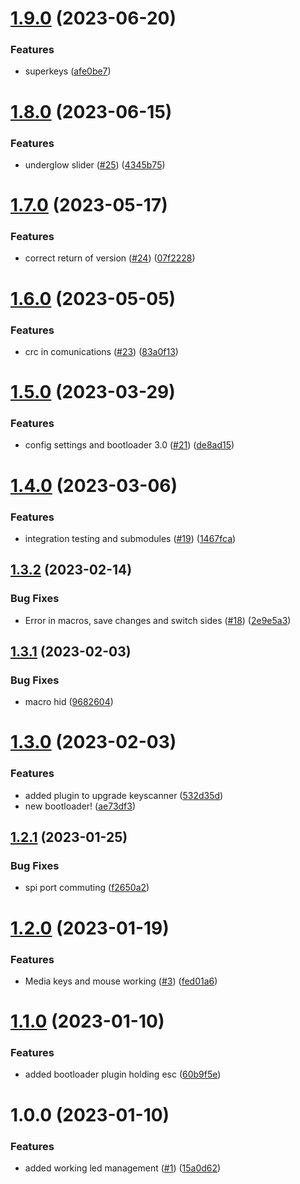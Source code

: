 # [1.9.0](https://github.com/Dygmalab/NeuronWired/compare/pre_release_1.8.0...pre_release_1.9.0) (2023-06-20)


### Features

* superkeys ([afe0be7](https://github.com/Dygmalab/NeuronWired/commit/afe0be72dd142ec0710a8c1d2e84bff26718f1af))

# [1.8.0](https://github.com/Dygmalab/NeuronWired/compare/pre_release_1.7.0...pre_release_1.8.0) (2023-06-15)


### Features

* underglow slider ([#25](https://github.com/Dygmalab/NeuronWired/issues/25)) ([4345b75](https://github.com/Dygmalab/NeuronWired/commit/4345b758bdd08e7c15c18ac6a812a35de98e875a))

# [1.7.0](https://github.com/Dygmalab/NeuronWired/compare/pre_release_1.6.0...pre_release_1.7.0) (2023-05-17)


### Features

* correct return of version ([#24](https://github.com/Dygmalab/NeuronWired/issues/24)) ([07f2228](https://github.com/Dygmalab/NeuronWired/commit/07f22280a9f18113148e0d536d82826f9ecc32c3))

# [1.6.0](https://github.com/Dygmalab/NeuronWired/compare/pre_release_1.5.0...pre_release_1.6.0) (2023-05-05)


### Features

* crc in comunications ([#23](https://github.com/Dygmalab/NeuronWired/issues/23)) ([83a0f13](https://github.com/Dygmalab/NeuronWired/commit/83a0f13163559083ee84f42dea4ca0090924b50c))

# [1.5.0](https://github.com/Dygmalab/NeuronWired/compare/pre_release_1.4.0...pre_release_1.5.0) (2023-03-29)


### Features

* config settings and bootloader 3.0 ([#21](https://github.com/Dygmalab/NeuronWired/issues/21)) ([de8ad15](https://github.com/Dygmalab/NeuronWired/commit/de8ad155f4e6f3063b01a38dbbd35b7868b46eae))

# [1.4.0](https://github.com/Dygmalab/NeuronWired/compare/pre_release_1.3.2...pre_release_1.4.0) (2023-03-06)


### Features

* integration testing and submodules ([#19](https://github.com/Dygmalab/NeuronWired/issues/19)) ([1467fca](https://github.com/Dygmalab/NeuronWired/commit/1467fcaaa302c6505f9e2a47ee248c90635b732b))

## [1.3.2](https://github.com/Dygmalab/NeuronWired/compare/pre_release_1.3.1...pre_release_1.3.2) (2023-02-14)


### Bug Fixes

* Error in macros, save changes and switch sides ([#18](https://github.com/Dygmalab/NeuronWired/issues/18)) ([2e9e5a3](https://github.com/Dygmalab/NeuronWired/commit/2e9e5a36e55f05eb605b1c1e6eeb214d7c023f74))

## [1.3.1](https://github.com/Dygmalab/NeuronWired/compare/pre_release_1.3.0...pre_release_1.3.1) (2023-02-03)


### Bug Fixes

* macro hid ([9682604](https://github.com/Dygmalab/NeuronWired/commit/9682604702069fe960d687d618c305e8de4ebb63))

# [1.3.0](https://github.com/Dygmalab/NeuronWired/compare/pre_release_1.2.1...pre_release_1.3.0) (2023-02-03)


### Features

* added plugin to upgrade keyscanner ([532d35d](https://github.com/Dygmalab/NeuronWired/commit/532d35d539663f268cf6769a503b5dbf275c68fc))
* new bootloader! ([ae73df3](https://github.com/Dygmalab/NeuronWired/commit/ae73df3ecc42d4edb1495844c3e9dc794a60e4e7))

## [1.2.1](https://github.com/Dygmalab/NeuronWired/compare/pre_release_1.2.0...pre_release_1.2.1) (2023-01-25)


### Bug Fixes

* spi port commuting ([f2650a2](https://github.com/Dygmalab/NeuronWired/commit/f2650a24d6b338411310b07626e7b74cb877e361))

# [1.2.0](https://github.com/Dygmalab/NeuronWired/compare/pre_release_1.1.0...pre_release_1.2.0) (2023-01-19)


### Features

* Media keys and mouse working ([#3](https://github.com/Dygmalab/NeuronWired/issues/3)) ([fed01a6](https://github.com/Dygmalab/NeuronWired/commit/fed01a6587d5c2a836cfb0f75db66fcbb114af99))

# [1.1.0](https://github.com/Dygmalab/NeuronWired/compare/pre_release_1.0.0...pre_release_1.1.0) (2023-01-10)


### Features

* added bootloader plugin holding esc ([60b9f5e](https://github.com/Dygmalab/NeuronWired/commit/60b9f5e3fa3b31bd2dd8df08855540d01feb2273))

# 1.0.0 (2023-01-10)


### Features

* added working led management ([#1](https://github.com/Dygmalab/NeuronWired/issues/1)) ([15a0d62](https://github.com/Dygmalab/NeuronWired/commit/15a0d622bebc741afaea294bf53bef6d0372902c))
